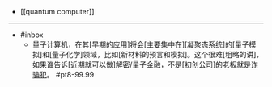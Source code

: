 - [[quantum computer]]
- ---
- #inbox
    - 量子计算机，在其[早期的应用]将会[主要集中在][凝聚态系统]的[量子模拟]和[量子化学]领域，比如[新材料的预言和模拟]。这个很难[粗略的讲]，如果谁告诉[近期就可以做]解密/量子金融，不是[初创公司]的老板就是[诈骗犯](https://www.zhihu.com/question/458402313/answer/1875575487)。 #pt8-99.99
